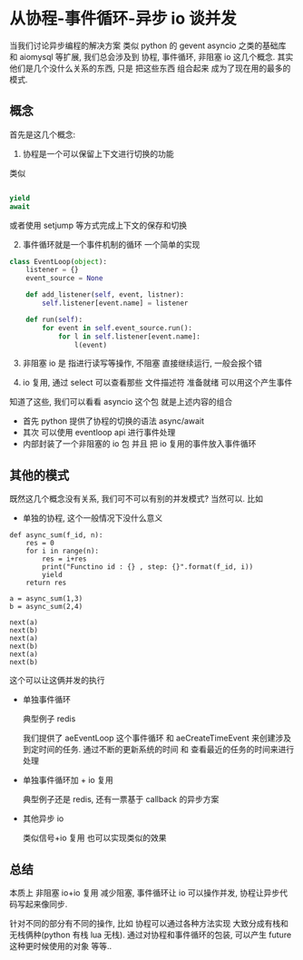 # 从协程-事件循环-异步 io 谈并发

当我们讨论异步编程的解决方案 类似 python 的 gevent asyncio 之类的基础库 和 aiomysql 等扩展, 我们总会涉及到 协程, 事件循环, 非阻塞 io 这几个概念. 其实他们是几个没什么关系的东西, 只是 把这些东西 组合起来 成为了现在用的最多的模式.

## 概念

首先是这几个概念:

1.  协程是一个可以保留上下文进行切换的功能

类似

```python

yield
await

```

或者使用 setjump 等方式完成上下文的保存和切换

2.  事件循环就是一个事件机制的循环
    一个简单的实现

```python
class EventLoop(object):
    listener = {}
    event_source = None

    def add_listener(self, event, listner):
        self.listener[event.name] = listener

    def run(self):
        for event in self.event_source.run():
            for l in self.listener[event.name]:
                l(event)
```

3.  非阻塞 io 是 指进行读写等操作, 不阻塞 直接继续运行, 一般会报个错

4.  io 复用, 通过 select 可以查看那些 文件描述符 准备就绪 可以用这个产生事件

知道了这些, 我们可以看看 asyncio 这个包 就是上述内容的组合

- 首先 python 提供了协程的切换的语法 async/await
- 其次 可以使用 eventloop api 进行事件处理
- 内部封装了一个非阻塞的 io 包 并且 把 io 复用的事件放入事件循环

## 其他的模式

既然这几个概念没有关系, 我们可不可以有别的并发模式? 当然可以. 比如

- 单独的协程, 这个一般情况下没什么意义

```
def async_sum(f_id, n):
    res = 0
    for i in range(n):
        res = i+res
        print("Functino id : {} , step: {}".format(f_id, i))
        yield
    return res

a = async_sum(1,3)
b = async_sum(2,4)

next(a)
next(b)
next(a)
next(b)
next(a)
next(b)
```

这个可以让这俩并发的执行

- 单独事件循环

  典型例子 redis

  我们提供了 aeEventLoop 这个事件循环 和 aeCreateTimeEvent 来创建涉及到定时间的任务. 通过不断的更新系统的时间 和 查看最近的任务的时间来进行处理

- 单独事件循环加 + io 复用

  典型例子还是 redis, 还有一票基于 callback 的异步方案

- 其他异步 io

  类似信号+io 复用 也可以实现类似的效果

## 总结

本质上 非阻塞 io+io 复用 减少阻塞, 事件循环让 io 可以操作并发, 协程让异步代码写起来像同步.

针对不同的部分有不同的操作, 比如 协程可以通过各种方法实现 大致分成有栈和无栈俩种(python 有栈 lua 无栈). 通过对协程和事件循环的包装, 可以产生 future 这种更时候使用的对象 等等..
